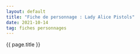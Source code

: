 ```yaml
---
layout: default
title: "Fiche de personnage : Lady Alice Pistols"
date: 2021-10-14
tag: fiches personnages
---
```


{{ page.title }}
